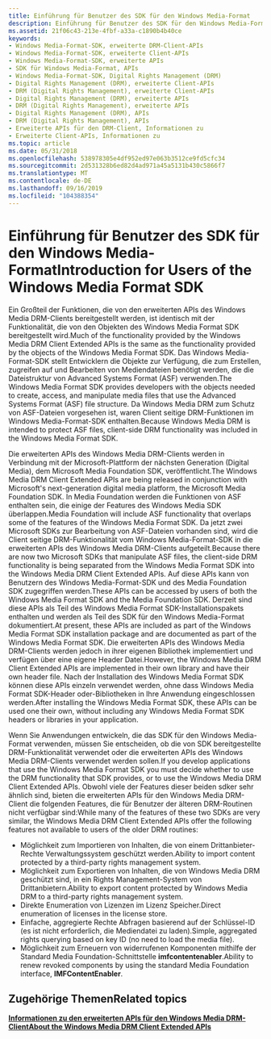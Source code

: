 ```yaml
---
title: Einführung für Benutzer des SDK für den Windows Media-Format
description: Einführung für Benutzer des SDK für den Windows Media-Format
ms.assetid: 21f06c43-213e-4fbf-a33a-c1890b4b40ce
keywords:
- Windows Media-Format-SDK, erweiterte DRM-Client-APIs
- Windows Media-Format-SDK, erweiterte Client-APIs
- Windows Media-Format-SDK, erweiterte APIs
- SDK für Windows Media-Format, APIs
- Windows Media-Format-SDK, Digital Rights Management (DRM)
- Digital Rights Management (DRM), erweiterte Client-APIs
- DRM (Digital Rights Management), erweiterte Client-APIs
- Digital Rights Management (DRM), erweiterte APIs
- DRM (Digital Rights Management), erweiterte APIs
- Digital Rights Management (DRM), APIs
- DRM (Digital Rights Management), APIs
- Erweiterte APIs für den DRM-Client, Informationen zu
- Erweiterte Client-APIs, Informationen zu
ms.topic: article
ms.date: 05/31/2018
ms.openlocfilehash: 538978305e4df952ed97e063b3512ce9fd5cfc34
ms.sourcegitcommit: 2d531328b6ed82d4ad971a45a5131b430c5866f7
ms.translationtype: MT
ms.contentlocale: de-DE
ms.lasthandoff: 09/16/2019
ms.locfileid: "104388354"
---
```

# <a name="introduction-for-users-of-the-windows-media-format-sdk"></a><span data-ttu-id="24591-116">Einführung für Benutzer des SDK für den Windows Media-Format</span><span class="sxs-lookup"><span data-stu-id="24591-116">Introduction for Users of the Windows Media Format SDK</span></span>

<span data-ttu-id="24591-117">Ein Großteil der Funktionen, die von den erweiterten APIs des Windows Media DRM-Clients bereitgestellt werden, ist identisch mit der Funktionalität, die von den Objekten des Windows Media Format SDK bereitgestellt wird.</span><span class="sxs-lookup"><span data-stu-id="24591-117">Much of the functionality provided by the Windows Media DRM Client Extended APIs is the same as the functionality provided by the objects of the Windows Media Format SDK.</span></span> <span data-ttu-id="24591-118">Das Windows Media-Format-SDK stellt Entwicklern die Objekte zur Verfügung, die zum Erstellen, zugreifen auf und Bearbeiten von Mediendateien benötigt werden, die die Dateistruktur von Advanced Systems Format (ASF) verwenden.</span><span class="sxs-lookup"><span data-stu-id="24591-118">The Windows Media Format SDK provides developers with the objects needed to create, access, and manipulate media files that use the Advanced Systems Format (ASF) file structure.</span></span> <span data-ttu-id="24591-119">Da Windows Media DRM zum Schutz von ASF-Dateien vorgesehen ist, waren Client seitige DRM-Funktionen im Windows Media-Format-SDK enthalten.</span><span class="sxs-lookup"><span data-stu-id="24591-119">Because Windows Media DRM is intended to protect ASF files, client-side DRM functionality was included in the Windows Media Format SDK.</span></span>

<span data-ttu-id="24591-120">Die erweiterten APIs des Windows Media DRM-Clients werden in Verbindung mit der Microsoft-Plattform der nächsten Generation (Digital Media), dem Microsoft Media Foundation SDK, veröffentlicht.</span><span class="sxs-lookup"><span data-stu-id="24591-120">The Windows Media DRM Client Extended APIs are being released in conjunction with Microsoft's next-generation digital media platform, the Microsoft Media Foundation SDK.</span></span> <span data-ttu-id="24591-121">In Media Foundation werden die Funktionen von ASF enthalten sein, die einige der Features des Windows Media SDK überlappen.</span><span class="sxs-lookup"><span data-stu-id="24591-121">Media Foundation will include ASF functionality that overlaps some of the features of the Windows Media Format SDK.</span></span> <span data-ttu-id="24591-122">Da jetzt zwei Microsoft SDKs zur Bearbeitung von ASF-Dateien vorhanden sind, wird die Client seitige DRM-Funktionalität vom Windows Media-Format-SDK in die erweiterten APIs des Windows Media DRM-Clients aufgeteilt.</span><span class="sxs-lookup"><span data-stu-id="24591-122">Because there are now two Microsoft SDKs that manipulate ASF files, the client-side DRM functionality is being separated from the Windows Media Format SDK into the Windows Media DRM Client Extended APIs.</span></span> <span data-ttu-id="24591-123">Auf diese APIs kann von Benutzern des Windows Media-Format-SDK und des Media Foundation SDK zugegriffen werden.</span><span class="sxs-lookup"><span data-stu-id="24591-123">These APIs can be accessed by users of both the Windows Media Format SDK and the Media Foundation SDK.</span></span> <span data-ttu-id="24591-124">Derzeit sind diese APIs als Teil des Windows Media Format SDK-Installationspakets enthalten und werden als Teil des SDK für den Windows Media-Format dokumentiert.</span><span class="sxs-lookup"><span data-stu-id="24591-124">At present, these APIs are included as part of the Windows Media Format SDK installation package and are documented as part of the Windows Media Format SDK.</span></span> <span data-ttu-id="24591-125">Die erweiterten APIs des Windows Media DRM-Clients werden jedoch in ihrer eigenen Bibliothek implementiert und verfügen über eine eigene Header Datei.</span><span class="sxs-lookup"><span data-stu-id="24591-125">However, the Windows Media DRM Client Extended APIs are implemented in their own library and have their own header file.</span></span> <span data-ttu-id="24591-126">Nach der Installation des Windows Media Format SDK können diese APIs einzeln verwendet werden, ohne dass Windows Media Format SDK-Header oder-Bibliotheken in Ihre Anwendung eingeschlossen werden.</span><span class="sxs-lookup"><span data-stu-id="24591-126">After installing the Windows Media Format SDK, these APIs can be used one their own, without including any Windows Media Format SDK headers or libraries in your application.</span></span>

<span data-ttu-id="24591-127">Wenn Sie Anwendungen entwickeln, die das SDK für den Windows Media-Format verwenden, müssen Sie entscheiden, ob die von SDK bereitgestellte DRM-Funktionalität verwendet oder die erweiterten APIs des Windows Media DRM-Clients verwendet werden sollen.</span><span class="sxs-lookup"><span data-stu-id="24591-127">If you develop applications that use the Windows Media Format SDK you must decide whether to use the DRM functionality that SDK provides, or to use the Windows Media DRM Client Extended APIs.</span></span> <span data-ttu-id="24591-128">Obwohl viele der Features dieser beiden sdker sehr ähnlich sind, bieten die erweiterten APIs für den Windows Media DRM-Client die folgenden Features, die für Benutzer der älteren DRM-Routinen nicht verfügbar sind:</span><span class="sxs-lookup"><span data-stu-id="24591-128">While many of the features of these two SDKs are very similar, the Windows Media DRM Client Extended APIs offer the following features not available to users of the older DRM routines:</span></span>

-   <span data-ttu-id="24591-129">Möglichkeit zum Importieren von Inhalten, die von einem Drittanbieter-Rechte Verwaltungssystem geschützt werden.</span><span class="sxs-lookup"><span data-stu-id="24591-129">Ability to import content protected by a third-party rights management system.</span></span>
-   <span data-ttu-id="24591-130">Möglichkeit zum Exportieren von Inhalten, die von Windows Media DRM geschützt sind, in ein Rights Management-System von Drittanbietern.</span><span class="sxs-lookup"><span data-stu-id="24591-130">Ability to export content protected by Windows Media DRM to a third-party rights management system.</span></span>
-   <span data-ttu-id="24591-131">Direkte Enumeration von Lizenzen im Lizenz Speicher.</span><span class="sxs-lookup"><span data-stu-id="24591-131">Direct enumeration of licenses in the license store.</span></span>
-   <span data-ttu-id="24591-132">Einfache, aggregierte Rechte Abfragen basierend auf der Schlüssel-ID (es ist nicht erforderlich, die Mediendatei zu laden).</span><span class="sxs-lookup"><span data-stu-id="24591-132">Simple, aggregated rights querying based on key ID (no need to load the media file).</span></span>
-   <span data-ttu-id="24591-133">Möglichkeit zum Erneuern von widerrufenen Komponenten mithilfe der Standard Media Foundation-Schnittstelle **imfcontentenabler**.</span><span class="sxs-lookup"><span data-stu-id="24591-133">Ability to renew revoked components by using the standard Media Foundation interface, **IMFContentEnabler**.</span></span>

## <a name="related-topics"></a><span data-ttu-id="24591-134">Zugehörige Themen</span><span class="sxs-lookup"><span data-stu-id="24591-134">Related topics</span></span>

<dl> <dt>

[<span data-ttu-id="24591-135">**Informationen zu den erweiterten APIs für den Windows Media DRM-Client**</span><span class="sxs-lookup"><span data-stu-id="24591-135">**About the Windows Media DRM Client Extended APIs**</span></span>](about-the-windows-media-drm-client-extended-apis.md)
</dt> </dl>

 

 




